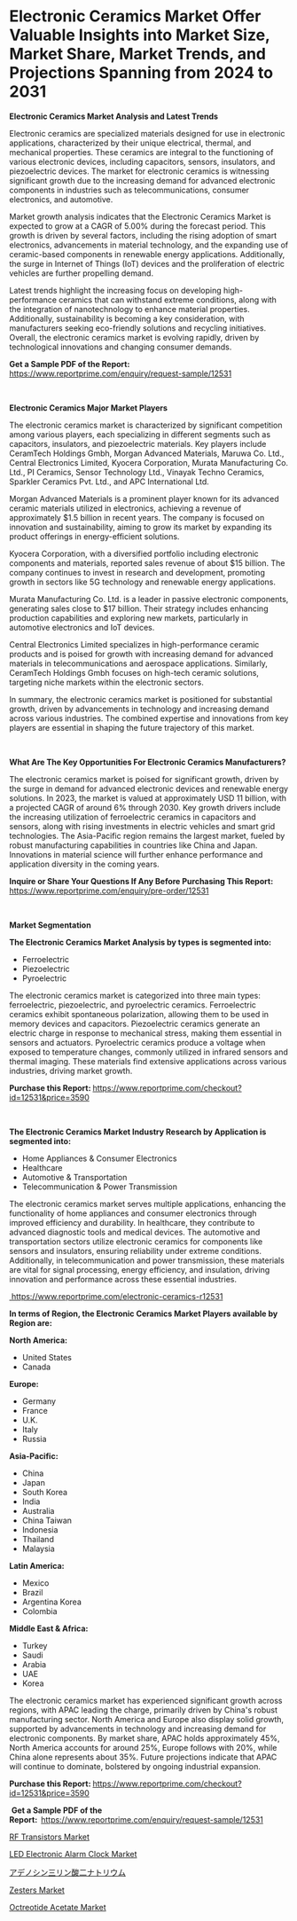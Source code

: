 <p><h1>Electronic Ceramics Market Offer Valuable Insights into Market Size, Market Share, Market Trends, and Projections Spanning from 2024 to 2031</h1></p><p><strong>Electronic Ceramics Market Analysis and Latest Trends</strong></p>
<p><p>Electronic ceramics are specialized materials designed for use in electronic applications, characterized by their unique electrical, thermal, and mechanical properties. These ceramics are integral to the functioning of various electronic devices, including capacitors, sensors, insulators, and piezoelectric devices. The market for electronic ceramics is witnessing significant growth due to the increasing demand for advanced electronic components in industries such as telecommunications, consumer electronics, and automotive.</p><p>Market growth analysis indicates that the Electronic Ceramics Market is expected to grow at a CAGR of 5.00% during the forecast period. This growth is driven by several factors, including the rising adoption of smart electronics, advancements in material technology, and the expanding use of ceramic-based components in renewable energy applications. Additionally, the surge in Internet of Things (IoT) devices and the proliferation of electric vehicles are further propelling demand.</p><p>Latest trends highlight the increasing focus on developing high-performance ceramics that can withstand extreme conditions, along with the integration of nanotechnology to enhance material properties. Additionally, sustainability is becoming a key consideration, with manufacturers seeking eco-friendly solutions and recycling initiatives. Overall, the electronic ceramics market is evolving rapidly, driven by technological innovations and changing consumer demands.</p></p>
<p><strong>Get a Sample PDF of the Report:&nbsp;</strong> <a href="https://www.reportprime.com/enquiry/request-sample/12531">https://www.reportprime.com/enquiry/request-sample/12531</a></p>
<p>&nbsp;</p>
<p><strong>Electronic Ceramics Major Market Players</strong></p>
<p><p>The electronic ceramics market is characterized by significant competition among various players, each specializing in different segments such as capacitors, insulators, and piezoelectric materials. Key players include CeramTech Holdings Gmbh, Morgan Advanced Materials, Maruwa Co. Ltd., Central Electronics Limited, Kyocera Corporation, Murata Manufacturing Co. Ltd., PI Ceramics, Sensor Technology Ltd., Vinayak Techno Ceramics, Sparkler Ceramics Pvt. Ltd., and APC International Ltd.</p><p>Morgan Advanced Materials is a prominent player known for its advanced ceramic materials utilized in electronics, achieving a revenue of approximately $1.5 billion in recent years. The company is focused on innovation and sustainability, aiming to grow its market by expanding its product offerings in energy-efficient solutions.</p><p>Kyocera Corporation, with a diversified portfolio including electronic components and materials, reported sales revenue of about $15 billion. The company continues to invest in research and development, promoting growth in sectors like 5G technology and renewable energy applications.</p><p>Murata Manufacturing Co. Ltd. is a leader in passive electronic components, generating sales close to $17 billion. Their strategy includes enhancing production capabilities and exploring new markets, particularly in automotive electronics and IoT devices.</p><p>Central Electronics Limited specializes in high-performance ceramic products and is poised for growth with increasing demand for advanced materials in telecommunications and aerospace applications. Similarly, CeramTech Holdings Gmbh focuses on high-tech ceramic solutions, targeting niche markets within the electronic sectors.</p><p>In summary, the electronic ceramics market is positioned for substantial growth, driven by advancements in technology and increasing demand across various industries. The combined expertise and innovations from key players are essential in shaping the future trajectory of this market.</p></p>
<p>&nbsp;</p>
<p><strong>What Are The Key Opportunities For Electronic Ceramics Manufacturers?</strong></p>
<p><p>The electronic ceramics market is poised for significant growth, driven by the surge in demand for advanced electronic devices and renewable energy solutions. In 2023, the market is valued at approximately USD 11 billion, with a projected CAGR of around 6% through 2030. Key growth drivers include the increasing utilization of ferroelectric ceramics in capacitors and sensors, along with rising investments in electric vehicles and smart grid technologies. The Asia-Pacific region remains the largest market, fueled by robust manufacturing capabilities in countries like China and Japan. Innovations in material science will further enhance performance and application diversity in the coming years.</p></p>
<p><strong>Inquire or Share Your Questions If Any Before Purchasing This Report:</strong> <a href="https://www.reportprime.com/enquiry/pre-order/12531">https://www.reportprime.com/enquiry/pre-order/12531</a></p>
<p>&nbsp;</p>
<p><strong>Market Segmentation</strong></p>
<p><strong>The Electronic Ceramics Market Analysis by types is segmented into:</strong></p>
<p><ul><li>Ferroelectric</li><li>Piezoelectric</li><li>Pyroelectric</li></ul></p>
<p><p>The electronic ceramics market is categorized into three main types: ferroelectric, piezoelectric, and pyroelectric ceramics. Ferroelectric ceramics exhibit spontaneous polarization, allowing them to be used in memory devices and capacitors. Piezoelectric ceramics generate an electric charge in response to mechanical stress, making them essential in sensors and actuators. Pyroelectric ceramics produce a voltage when exposed to temperature changes, commonly utilized in infrared sensors and thermal imaging. These materials find extensive applications across various industries, driving market growth.</p></p>
<p><strong>Purchase this Report:&nbsp;</strong><a href="https://www.reportprime.com/checkout?id=12531&price=3590">https://www.reportprime.com/checkout?id=12531&price=3590</a></p>
<p>&nbsp;</p>
<p><strong>The Electronic Ceramics Market Industry Research by Application is segmented into:</strong></p>
<p><ul><li>Home Appliances & Consumer Electronics</li><li>Healthcare</li><li>Automotive & Transportation</li><li>Telecommunication & Power Transmission</li></ul></p>
<p><p>The electronic ceramics market serves multiple applications, enhancing the functionality of home appliances and consumer electronics through improved efficiency and durability. In healthcare, they contribute to advanced diagnostic tools and medical devices. The automotive and transportation sectors utilize electronic ceramics for components like sensors and insulators, ensuring reliability under extreme conditions. Additionally, in telecommunication and power transmission, these materials are vital for signal processing, energy efficiency, and insulation, driving innovation and performance across these essential industries.</p></p>
<p><a href="https://www.reportprime.com/electronic-ceramics-r12531">&nbsp;https://www.reportprime.com/electronic-ceramics-r12531</a></p>
<p><strong>In terms of Region, the Electronic Ceramics Market Players available by Region are:</strong></p>
<p>
    <p> <strong> North America: </strong>
        <ul>
            <li>United States</li>
            <li>Canada</li>
        </ul>
        </p> 
    <p> <strong> Europe: </strong>
        <ul>
            <li>Germany</li>
            <li>France</li>
            <li>U.K.</li>
            <li>Italy</li>
            <li>Russia</li>
        </ul>
        </p> 
    <p> <strong> Asia-Pacific: </strong>
        <ul>
            <li>China</li>
            <li>Japan</li>
            <li>South Korea</li>
            <li>India</li>
            <li>Australia</li>
            <li>China Taiwan</li>
            <li>Indonesia</li>
            <li>Thailand</li>
            <li>Malaysia</li>
        </ul>
        </p> 
    <p> <strong> Latin America: </strong>
        <ul>
            <li>Mexico</li>
            <li>Brazil</li>
            <li>Argentina Korea</li>
            <li>Colombia</li>
        </ul>
        </p> 
    <p> <strong> Middle East & Africa: </strong>
        <ul>
            <li>Turkey</li>
            <li>Saudi</li>
            <li>Arabia</li>
            <li>UAE</li>
            <li>Korea</li>
        </ul>
    </p>
    </p>
<p><p>The electronic ceramics market has experienced significant growth across regions, with APAC leading the charge, primarily driven by China's robust manufacturing sector. North America and Europe also display solid growth, supported by advancements in technology and increasing demand for electronic components. By market share, APAC holds approximately 45%, North America accounts for around 25%, Europe follows with 20%, while China alone represents about 35%. Future projections indicate that APAC will continue to dominate, bolstered by ongoing industrial expansion.</p></p>
<p><strong>Purchase this Report: </strong><a href="https://www.reportprime.com/checkout?id=12531&price=3590">https://www.reportprime.com/checkout?id=12531&price=3590</a></p>
<p>&nbsp;<strong>Get a Sample PDF of the Report:&nbsp;&nbsp;</strong><a href="https://www.reportprime.com/enquiry/request-sample/12531">https://www.reportprime.com/enquiry/request-sample/12531</a></p>
<p><strong></strong></p>
<p><p><a href="https://github.com/santosh758595/Market-Research-Report-List-6/blob/main/rf-transistors-market.md">RF Transistors Market</a></p><p><a href="https://issuu.com/reportprime-2/docs/led-electronic-alarm-clock-market-s_567e4eacbdf114">LED Electronic Alarm Clock Market</a></p><p><a href="https://medium.com/@drfg4t/%E3%82%B8%E3%83%9B%E3%82%B9%E3%83%95%E3%82%A7%E3%83%BC%E3%83%88%E3%82%A2%E3%83%87%E3%83%8E%E3%82%B7%E3%83%B3%E4%B8%89%E3%83%AA%E3%83%B3%E9%85%B8%E5%B8%82%E5%A0%B4-%E4%BA%88%E6%83%B3-%E5%B8%82%E5%A0%B4%E5%8B%95%E5%90%91-%E5%BD%B1%E9%9F%BF%E5%88%86%E6%9E%90-2024%E5%B9%B4-2031%E5%B9%B4-49476161ed3e">アデノシン三リン酸二ナトリウム</a></p><p><a href="https://www.linkedin.com/pulse/zesters-market-size-share-trends-analysis-report-end-use-commercialhousehold-u8quf?trackingId=ikN4znvvT5mYfwcL7NHIPQ%3D%3D">Zesters Market</a></p><p><a href="https://medium.com/@bubursruntul3/octreotide-acetate-market-growth-market-segmentation-and-regional-analysis-global-forecast-2031-1b660e0e692c">Octreotide Acetate Market</a></p></p>